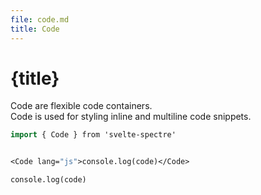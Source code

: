 ```yaml
---
file: code.md
title: Code
---
```


<script>
    import { base } from '$app/paths';
    import {Button, Card, Code, Col, Divider, Grid} from '$lib'

    const CARDS = [
			{
				pos: 'top',
				col: '4',
				img: '1b9a004a-db27-45e4-b762-0fa21bc97277.webp',
				text: 'Lightweight (~10KB gzipped) starting point for your projects',
			},
			{
				pos: 'middle',
				col: '6',
				img: 'c2179403-954f-4f5d-82a4-3dfdeaba9597.webp',
				text: 'Flexbox-based, responsive and mobile-friendly layout',
			},
			{
				pos: 'bottom',
				col: '8',
				img: 'b64f151d-e194-497a-9b70-e15ffdd8730d.webp',
				text: 'Elegantly designed and developed elements and components',
			},
			{
				pos: 'middle',
				col: '10',
				img: '4603a846-4daf-4018-aa74-e3ab567a69fc.webp',
				text: 'Lightweight (~10KB gzipped) starting point for your projects',
			},
			{
				pos: 'top',
				col: '12',
				img: '04696e1a-eb5d-43b9-bb1d-d2ee117f4430.webp',
				text: 'Flexbox-based, responsive and mobile-friendly layout',
			},
		]
</script>

# {title}

Code are flexible code containers.<br/>
Code is used for styling inline and multiline code snippets.

```sv
import { Code } from 'svelte-spectre'


<Code lang="js">console.log(code)</Code>
```

<Code lang="js">console.log(code)</Code>
